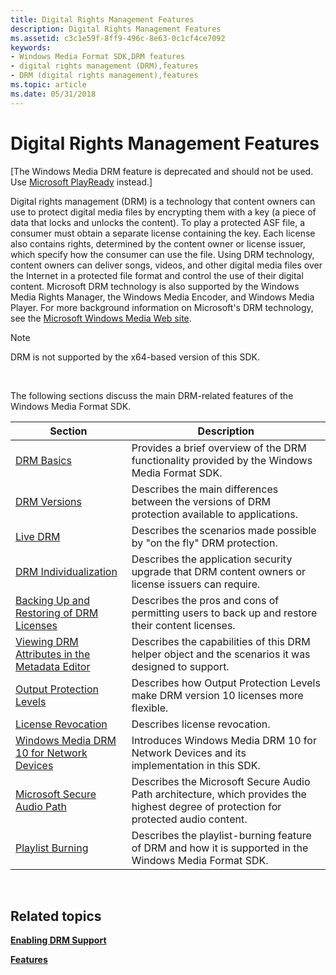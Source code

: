 ```yaml
---
title: Digital Rights Management Features
description: Digital Rights Management Features
ms.assetid: c3c1e59f-8ff9-496c-8e63-0c1cf4ce7092
keywords:
- Windows Media Format SDK,DRM features
- digital rights management (DRM),features
- DRM (digital rights management),features
ms.topic: article
ms.date: 05/31/2018
---
```


# Digital Rights Management Features

\[The Windows Media DRM feature is deprecated and should not be used. Use [Microsoft PlayReady](/windows/uwp/audio-video-camera/playready-client-sdk) instead.\]

Digital rights management (DRM) is a technology that content owners can use to protect digital media files by encrypting them with a key (a piece of data that locks and unlocks the content). To play a protected ASF file, a consumer must obtain a separate license containing the key. Each license also contains rights, determined by the content owner or license issuer, which specify how the consumer can use the file. Using DRM technology, content owners can deliver songs, videos, and other digital media files over the Internet in a protected file format and control the use of their digital content. Microsoft DRM technology is also supported by the Windows Media Rights Manager, the Windows Media Encoder, and Windows Media Player. For more background information on Microsoft's DRM technology, see the [Microsoft Windows Media Web site](https://support.microsoft.com/help/17946/windows-media).

> [!Note]  
> DRM is not supported by the x64-based version of this SDK.

 

The following sections discuss the main DRM-related features of the Windows Media Format SDK.



| Section                                                                                            | Description                                                                                                                          |
|----------------------------------------------------------------------------------------------------|--------------------------------------------------------------------------------------------------------------------------------------|
| [DRM Basics](drm-basics.md)                                                                       | Provides a brief overview of the DRM functionality provided by the Windows Media Format SDK.                                         |
| [DRM Versions](drm-versions.md)                                                                   | Describes the main differences between the versions of DRM protection available to applications.                                     |
| [Live DRM](live-drm.md)                                                                           | Describes the scenarios made possible by "on the fly" DRM protection.                                                                |
| [DRM Individualization](drm-individualization.md)                                                 | Describes the application security upgrade that DRM content owners or license issuers can require.                                   |
| [Backing Up and Restoring of DRM Licenses](backing-up-and-restoring-of-drm-licenses.md)           | Describes the pros and cons of permitting users to back up and restore their content licenses.                                       |
| [Viewing DRM Attributes in the Metadata Editor](viewing-drm-attributes-in-the-metadata-editor.md) | Describes the capabilities of this DRM helper object and the scenarios it was designed to support.                                   |
| [Output Protection Levels](output-protection-levels.md)                                           | Describes how Output Protection Levels make DRM version 10 licenses more flexible.                                                   |
| [License Revocation](license-revocation.md)                                                       | Describes license revocation.                                                                                                        |
| [Windows Media DRM 10 for Network Devices](windows-media-drm-10-for-network-devices.md)           | Introduces Windows Media DRM 10 for Network Devices and its implementation in this SDK.                                              |
| [Microsoft Secure Audio Path](microsoft-secure-audio-path--deprecated.md)                         | Describes the Microsoft Secure Audio Path architecture, which provides the highest degree of protection for protected audio content. |
| [Playlist Burning](playlist-burning.md)                                                           | Describes the playlist-burning feature of DRM and how it is supported in the Windows Media Format SDK.                               |



 

## Related topics

<dl> <dt>

[**Enabling DRM Support**](enabling-drm-support.md)
</dt> <dt>

[**Features**](features.md)
</dt> </dl>

 

 